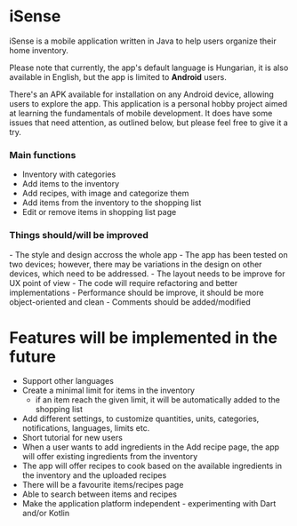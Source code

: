 # iSense
iSense is a mobile application written in Java to help users organize their home inventory.

Please note that currently, the app's default language is Hungarian, it is also available in English, but the app is limited to <b>Android</b> users.

There's an APK available for installation on any Android device, allowing users to explore the app.
This application is a personal hobby project aimed at learning the fundamentals of mobile development.
It does have some issues that need attention, as outlined below, but please feel free to give it a try.

<h3>Main functions</h3>

- Inventory with categories
- Add items to the inventory
- Add recipes, with image and categorize them
- Add items from the inventory to the shopping list
- Edit or remove items in shopping list page

<h3>Things should/will be improved</h3>
- The style and design accross the whole app
  - The app has been tested on two devices; however, there may be variations in the design on other devices, which need to be addressed.
  - The layout needs to be improve for UX point of view
- The code will require refactoring and better implementations
  - Performance should be improve, it should be more object-oriented and clean
  - Comments should be added/modified

# Features will be implemented in the future
- Support other languages
- Create a minimal limit for items in the inventory
    - if an item reach the given limit, it will be automatically added to the shopping list
- Add different settings, to customize quantities, units, categories, notifications, languages, limits etc.
- Short tutorial for new users
- When a user wants to add ingredients in the Add recipe page, the app will offer existing ingredients from the inventory
- The app will offer recipes to cook based on the available ingredients in the inventory and the uploaded recipes
- There will be a favourite items/recipes page
- Able to search between items and recipes
- Make the application platform independent - experimenting with Dart and/or Kotlin
